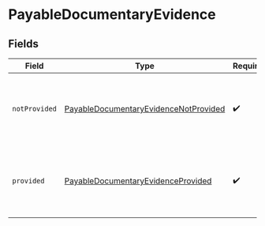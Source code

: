 # PayableDocumentaryEvidence


## Fields

| Field                                                                                                 | Type                                                                                                  | Required                                                                                              | Description                                                                                           |
| ----------------------------------------------------------------------------------------------------- | ----------------------------------------------------------------------------------------------------- | ----------------------------------------------------------------------------------------------------- | ----------------------------------------------------------------------------------------------------- |
| `notProvided`                                                                                         | [PayableDocumentaryEvidenceNotProvided](../../models/shared/payabledocumentaryevidencenotprovided.md) | :heavy_check_mark:                                                                                    | Not `null` only when no documentary evidence or justification has been provided                       |
| `provided`                                                                                            | [PayableDocumentaryEvidenceProvided](../../models/shared/payabledocumentaryevidenceprovided.md)       | :heavy_check_mark:                                                                                    | Only `null` when no documentary evidence or justification has been provided                           |